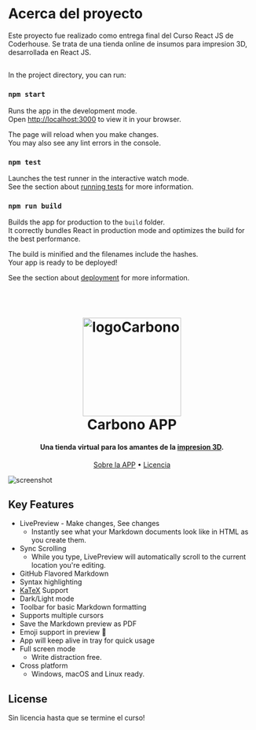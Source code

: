 # Acerca del proyecto

Este proyecto fue realizado como entrega final del Curso React JS de Coderhouse. Se trata de una tienda online de insumos para impresion 3D, desarrollada en React JS.

## 

In the project directory, you can run:

### `npm start`

Runs the app in the development mode.\
Open [http://localhost:3000](http://localhost:3000) to view it in your browser.

The page will reload when you make changes.\
You may also see any lint errors in the console.

### `npm test`

Launches the test runner in the interactive watch mode.\
See the section about [running tests](https://facebook.github.io/create-react-app/docs/running-tests) for more information.

### `npm run build`

Builds the app for production to the `build` folder.\
It correctly bundles React in production mode and optimizes the build for the best performance.

The build is minified and the filenames include the hashes.\
Your app is ready to be deployed!

See the section about [deployment](https://facebook.github.io/create-react-app/docs/deployment) for more information.


<h1 align="center">
  <br>
  <a href="#"><img src="../proyecto-react/public/assets/img/navbar/logoCarbono.png" alt="logoCarbono" width="200"></a>
  <br>
  Carbono APP
  <br>
</h1>

<h4 align="center">Una tienda virtual para los amantes de la  <a href="# target="_blank">impresion 3D</a>.</h4>


<p align="center">
  <a href="#key-features">Sobre la APP</a> •
  <a href="#license">Licencia</a>
</p>

![screenshot](../proyecto-react/public/assets/img/Capturareadme.JPG)

## Key Features

* LivePreview - Make changes, See changes
  - Instantly see what your Markdown documents look like in HTML as you create them.
* Sync Scrolling
  - While you type, LivePreview will automatically scroll to the current location you're editing.
* GitHub Flavored Markdown  
* Syntax highlighting
* [KaTeX](https://khan.github.io/KaTeX/) Support
* Dark/Light mode
* Toolbar for basic Markdown formatting
* Supports multiple cursors
* Save the Markdown preview as PDF
* Emoji support in preview :tada:
* App will keep alive in tray for quick usage
* Full screen mode
  - Write distraction free.
* Cross platform
  - Windows, macOS and Linux ready.


## License

Sin licencia hasta que se termine el curso!


